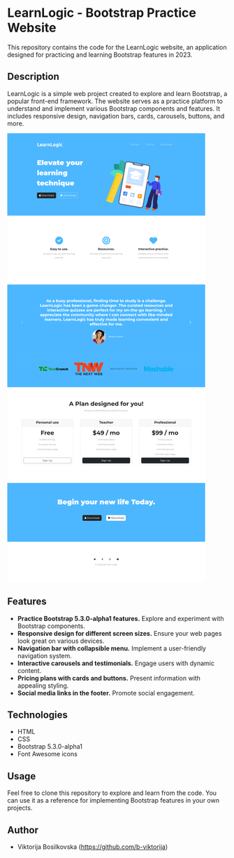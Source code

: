 # LearnLogic - Bootstrap Practice Website

This repository contains the code for the LearnLogic website, an application designed for practicing and learning Bootstrap features in 2023.

## Description

LearnLogic is a simple web project created to explore and learn Bootstrap, a popular front-end framework. The website serves as a practice platform to understand and implement various Bootstrap components and features. It includes responsive design, navigation bars, cards, carousels, buttons, and more.

![screenshot](https://github.com/b-viktorija/bootstrap-webpage-LearnLogic/blob/3e296c22acfad47876f303ffe877d55dacf84a4c/Screenshot-bootstrap-website.png)

## Features

- **Practice Bootstrap 5.3.0-alpha1 features.** Explore and experiment with Bootstrap components.
- **Responsive design for different screen sizes.** Ensure your web pages look great on various devices.
- **Navigation bar with collapsible menu.** Implement a user-friendly navigation system.
- **Interactive carousels and testimonials.** Engage users with dynamic content.
- **Pricing plans with cards and buttons.** Present information with appealing styling.
- **Social media links in the footer.** Promote social engagement.

## Technologies

- HTML
- CSS
- Bootstrap 5.3.0-alpha1
- Font Awesome icons

## Usage

Feel free to clone this repository to explore and learn from the code. You can use it as a reference for implementing Bootstrap features in your own projects.

## Author

- Viktorija Bosilkovska (https://github.com/b-viktorija)

